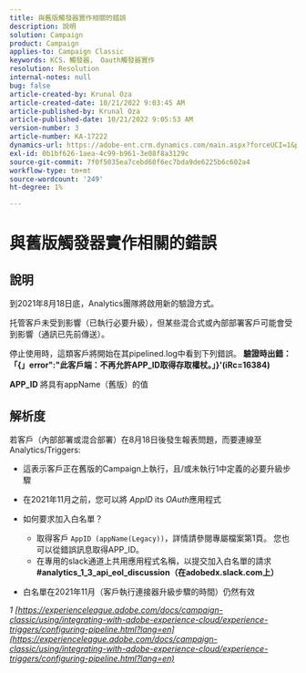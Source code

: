 ```yaml
---
title: 與舊版觸發器實作相關的錯誤
description: 說明
solution: Campaign
product: Campaign
applies-to: Campaign Classic
keywords: KCS，觸發器， Oauth觸發器實作
resolution: Resolution
internal-notes: null
bug: false
article-created-by: Krunal Oza
article-created-date: 10/21/2022 9:03:45 AM
article-published-by: Krunal Oza
article-published-date: 10/21/2022 9:05:53 AM
version-number: 3
article-number: KA-17222
dynamics-url: https://adobe-ent.crm.dynamics.com/main.aspx?forceUCI=1&pagetype=entityrecord&etn=knowledgearticle&id=d63b333e-1f51-ed11-bba2-0022480867fb
exl-id: 0b1bf626-1aea-4c99-b961-3e08f8a3129c
source-git-commit: 7f0f5035ea7cebd60f6ec7bda9de6225b6c602a4
workflow-type: tm+mt
source-wordcount: '249'
ht-degree: 1%

---
```


# 與舊版觸發器實作相關的錯誤

## 說明


到2021年8月18日底，Analytics團隊將啟用新的驗證方式。

托管客戶未受到影響（已執行必要升級），但某些混合式或內部部署客戶可能會受到影響（通訊已先前傳送）。

停止使用時，這類客戶將開始在其pipelined.log中看到下列錯誤。
<b>驗證時出錯：「{」error&quot;:&quot;此客戶端：不再允許APP_ID取得存取權杖。」}&#39;(iRc=16384)</b>

<b>APP_ID</b> 將具有appName（舊版）的值


## 解析度


若客戶（內部部署或混合部署）在8月18日後發生報表問題，而要連線至Analytics/Triggers:

- 這表示客戶正在舊版的Campaign上執行，且/或未執行1中定義的必要升級步驟
- 在2021年11月之前，您可以將 *AppID* its *OAuth*&#x200B;應用程式
- 如何要求加入白名單？

   - 取得客戶 `AppID (appName(Legacy))`，詳情請參閱專屬檔案第1頁。 您也可以從錯誤訊息取得APP_ID。
   - 在專用的slack通道上共用應用程式名稱，以提交加入白名單的請求 <b>#analytics_1_3_api_eol_discussion（在adobedx.slack.com上）</b>
- 白名單在2021年11月（客戶執行連接器升級步驟的時間）仍然有效


*1 [https://experienceleague.adobe.com/docs/campaign-classic/using/integrating-with-adobe-experience-cloud/experience-triggers/configuring-pipeline.html?lang=en](https://experienceleague.adobe.com/docs/campaign-classic/using/integrating-with-adobe-experience-cloud/experience-triggers/configuring-pipeline.html?lang=en)*
